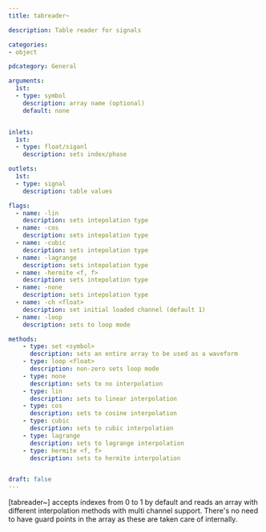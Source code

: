 ```yaml
---
title: tabreader~

description: Table reader for signals

categories:
- object

pdcategory: General

arguments:
  1st:
  - type: symbol
    description: array name (optional)
    default: none


inlets:
  1st:
  - type: float/siganl
    description: sets index/phase

outlets:
  1st:
  - type: signal
    description: table values

flags:
  - name: -lin
    description: sets intepolation type
  - name: -cos
    description: sets intepolation type
  - name: -cubic
    description: sets intepolation type
  - name: -lagrange
    description: sets intepolation type
  - name: -hermite <f, f>
    description: sets intepolation type
  - name: -none
    description: sets intepolation type
  - name: -ch <float>
    description: set initial loaded channel (default 1)
  - name: -loop
    description: sets to loop mode

methods:
    - type: set <symbol>
      description: sets an entire array to be used as a waveform
    - type: loop <float>
      description: non-zero sets loop mode
    - type: none
      description: sets to no interpolation
    - type: lin
      description: sets to linear interpolation
    - type: cos
      description: sets to cosine interpolation
    - type: cubic
      description: sets to cubic interpolation
    - type: lagrange
      description: sets to lagrange interpolation
    - type: hermite <f, f>
      description: sets to hermite interpolation


draft: false
---
```


[tabreader~] accepts indexes from 0 to 1 by default and reads an array with different interpolation methods with multi channel support. There's no need to have guard points in the array as these are taken care of internally.